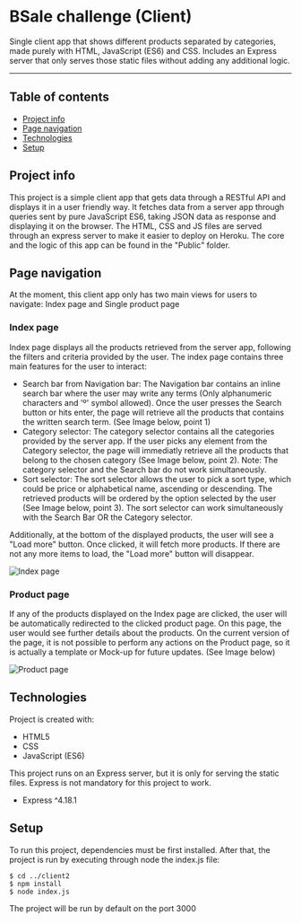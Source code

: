 # BSale challenge (Client)
Single client app that shows different products separated by categories, made purely with HTML, JavaScript (ES6) and CSS. Includes an Express server that only serves those static files without adding any additional logic. 

___

## Table of contents
* [Project info](#project-info)
* [Page navigation](#page-navigation)
* [Technologies](#technologies)
* [Setup](#setup)

## Project info
This project is a simple client app that gets data through a RESTful API and displays it in a user friendly way. It fetches data from a server app through queries sent by pure JavaScript ES6, taking JSON data as response and displaying it on the browser. The HTML, CSS and JS files are served through an express server to make it easier to deploy on Heroku. The core and the logic of this app can be found in the "Public" folder.

## Page navigation

At the moment, this client app only has two main views for users to navigate: Index page and Single product page

### Index page

Index page displays all the products retrieved from the server app, following the filters and criteria provided by the user. The index page contains three main features for the user to interact:
* Search bar from Navigation bar: The Navigation bar contains an inline search bar where the user may write any terms (Only alphanumeric characters and 'º' symbol allowed). Once the user presses the Search button or hits enter, the page will retrieve all the products that contains the written search term. (See Image below, point 1)
* Category selector: The category selector contains all the categories provided by the server app. If the user picks any element from the Category selector, the page will immediatly retrieve all the products that belong to the chosen category (See Image below, point 2). Note: The category selector and the Search bar do not work simultaneously.
* Sort selector: The sort selector allows the user to pick a sort type, which could be price or alphabetical name, ascending or descending. The retrieved products will be ordered by the option selected by the user (See Image below, point 3). The sort selector can work simultaneously with the Search Bar OR the Category selector.

Additionally, at the bottom of the displayed products, the user will see a "Load more" button. Once clicked, it will fetch more products. If there are not any more items to load, the "Load more" button will disappear.

![Index page](https://res.cloudinary.com/arkeg/image/upload/v1655082737/bsale-index-2_hpxxfc.png)


### Product page

If any of the products displayed on the Index page are clicked, the user will be automatically redirected to the clicked product page. On this page, the user would see further details about the products. On the current version of the page, it is not possible to perform any actions on the Product page, so it is actually a template or Mock-up for future updates. (See Image below) 

![Product page](https://res.cloudinary.com/arkeg/image/upload/v1655082534/bsale-product_mn57ay.png)
	
## Technologies
Project is created with:
* HTML5
* CSS
* JavaScript (ES6)

This project runs on an Express server, but it is only for serving the static files. Express is not mandatory for this project to work.
* Express ^4.18.1

## Setup
To run this project, dependencies must be first installed. After that, the project is run by executing through node the index.js file:

```
$ cd ../client2
$ npm install
$ node index.js
```

The project will be run by default on the port 3000

